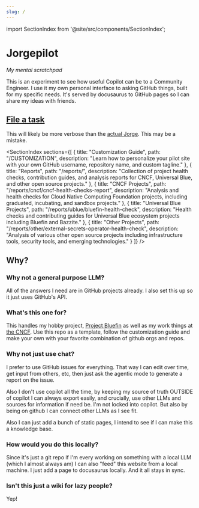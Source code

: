 ```yaml
---
slug: /
---
```


import SectionIndex from '@site/src/components/SectionIndex';

# Jorgepilot

_My mental scratchpad_

This is an experiment to see how useful Copilot can be to a Community Engineer. I use it my own personal interface to asking GitHub things, built for my specific needs. It's served by docusaurus to GitHub pages so I can share my ideas with friends.

## [File a task](https://github.com/castrojo/jorgepilot/issues)

This will likely be more verbose than the [actual Jorge](https://ypsidanger.com). This may be a mistake.

<SectionIndex sections={[
  {
    title: "Customization Guide",
    path: "/CUSTOMIZATION",
    description: "Learn how to personalize your pilot site with your own GitHub username, repository name, and custom tagline."
  },
  {
    title: "Reports",
    path: "/reports/",
    description: "Collection of project health checks, contribution guides, and analysis reports for CNCF, Universal Blue, and other open source projects."
  },
  {
    title: "CNCF Projects",
    path: "/reports/cncf/cncf-health-checks-report",
    description: "Analysis and health checks for Cloud Native Computing Foundation projects, including graduated, incubating, and sandbox projects."
  },
  {
    title: "Universal Blue Projects",
    path: "/reports/ublue/bluefin-health-check",
    description: "Health checks and contributing guides for Universal Blue ecosystem projects including Bluefin and Bazzite."
  },
  {
    title: "Other Projects",
    path: "/reports/other/external-secrets-operator-health-check",
    description: "Analysis of various other open source projects including infrastructure tools, security tools, and emerging technologies."
  }
]} />

## Why?

### Why not a general purpose LLM?

All of the answers I need are in GitHub projects already. I also set this up so it just uses GitHub's API.

### What's this one for?

This handles my hobby project, [Project Bluefin](https://projectbluefin.io) as well as my work things at [the CNCF](https://cncf.io). Use this repo as a template, follow the customization guide and make your own with your favorite combination of github orgs and repos.

### Why not just use chat?

I prefer to use GitHub issues for everything. That way I can edit over time, get input from others, etc, then just ask the agentic mode to generate a report on the issue.

Also I don't use copilot all the time, by keeping my source of truth OUTSIDE of copilot I can always export easily, and crucially, use other LLMs and sources for information if need be. I'm not locked into copilot. But also by being on github I can connect other LLMs as I see fit.

Also I can just add a bunch of static pages, I intend to see if I can make this a knowledge base.

### How would you do this locally?

Since it's just a git repo if I'm every working on something with a local LLM (which I almost always am) I can also "feed" this website from a local machine. I just add a page to docusaurus locally. And it all stays in sync.

### Isn't this just a wiki for lazy people?

Yep!
